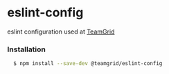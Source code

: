 # eslint-config
eslint configuration used at [TeamGrid](https://teamgridapp.com/)

### Installation
````bash
  $ npm install --save-dev @teamgrid/eslint-config
````

